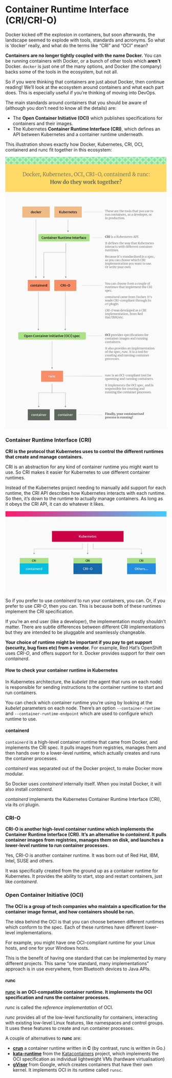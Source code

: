 # Container Runtime Interface (CRI/CRI-O)

Docker kicked off the explosion in containers, but soon afterwards, the landscape seemed to explode with tools, standards and acronyms. So what is ‘docker’ really, and what do the terms like “CRI” and “OCI” mean? &#x20;

**Containers are no longer tightly coupled with the name Docker.** You can be running containers with Docker, or a bunch of other tools which **aren’t** Docker. `docker` is just one of the many options, and Docker (the company) backs some of the tools in the ecosystem, but not all.

So if you were thinking that containers are just about Docker, then continue reading! We’ll look at the ecosystem around containers and what each part does. This is especially useful if you’re thinking of moving into DevOps.

The main standards around containers that you should be aware of (although you don’t need to know all the details) are:

* The **Open Container Initiative (OCI)** which publishes specifications for containers and their images.
* The Kubernetes **Container Runtime Interface (CRI)**, which defines an API between Kubernetes and a container runtime underneath.

This illustration shows exactly how Docker, Kubernetes, CRI, OCI, containerd and runc fit together in this ecosystem:

![](<../.gitbook/assets/image (3).png>)

### Container Runtime Interface (CRI) <a href="#container-runtime-interface-cri" id="container-runtime-interface-cri"></a>

**CRI is the protocol that Kubernetes uses to control the different runtimes that create and manage containers.**

CRI is an abstraction for any kind of container runtime you might want to use. So CRI makes it easier for Kubernetes to use different container runtimes.

Instead of the Kubernetes project needing to manually add support for each runtime, the CRI API describes how Kubernetes interacts with each runtime. So then, it’s down to the runtime to actually manage containers. As long as it obeys the CRI API, it can do whatever it likes.

![](<../.gitbook/assets/image (4) (1).png>)

So if you prefer to use _containerd_ to run your containers, you can. Or, if you prefer to use _CRI-O_, then you can. This is because both of these runtimes implement the CRI specification.

If you’re an end user (like a developer), the implementation mostly shouldn’t matter. There are subtle differences between different CRI implementations but they are intended to be pluggable and seamlessly changeable.

**Your choice of runtime might be important if you pay to get support (security, bug fixes etc) from a vendor.** For example, Red Hat’s OpenShift uses _CRI-O_, and offers support for it. Docker provides support for their own _containerd_.

#### **How to check your container runtime in Kubernetes**

In Kubernetes architecture, the _kubelet_ (the agent that runs on each node) is responsible for sending instructions to the container runtime to start and run containers.

You can check which container runtime you’re using by looking at the _kubelet_ parameters on each node. There’s an option `--container-runtime` and `--container-runtime-endpoint` which are used to configure which runtime to use.

#### containerd <a href="#containerd" id="containerd"></a>

`containerd` is a high-level container runtime that came from Docker, and implements the CRI spec. It pulls images from registries, manages them and then hands over to a lower-level runtime, which actually creates and runs the container processes.

_containerd_ was separated out of the Docker project, to make Docker more modular.

So Docker uses _containerd_ internally itself. When you install Docker, it will also install _containerd_.

_containerd_ implements the Kubernetes Container Runtime Interface (CRI), via its _cri_ plugin.

### CRI-O <a href="#cri-o" id="cri-o"></a>

**CRI-O is another high-level container runtime which implements the Container Runtime Interface (CRI). It’s an alternative to **_**containerd**_**. It pulls container images from registries, manages them on disk, and launches a lower-level runtime to run container processes.**

Yes, CRI-O is another container runtime. It was born out of Red Hat, IBM, Intel, SUSE and others.

It was specifically created from the ground up as a container runtime for Kubernetes. It provides the ability to start, stop and restart containers, just like _containerd_.

### Open Container Initiative (OCI) <a href="#open-container-initiative-oci" id="open-container-initiative-oci"></a>

**The OCI is a group of tech companies who maintain a specification for the container image format, and how containers should be run.**

The idea behind the OCI is that you can choose between different runtimes which conform to the spec. Each of these runtimes have different lower-level implementations.

For example, you might have one OCI-compliant runtime for your Linux hosts, and one for your Windows hosts.

This is the benefit of having one standard that can be implemented by many different projects. This same “one standard, many implementations” approach is in use everywhere, from Bluetooth devices to Java APIs.

#### runc <a href="#runc" id="runc"></a>

[**runc**](https://github.com/opencontainers/runc) **is an OCI-compatible container runtime. It implements the OCI specification and runs the container processes.**

_runc_ is called the _reference implementation_ of OCI.

_runc_ provides all of the low-level functionality for containers, interacting with existing low-level Linux features, like namespaces and control groups. It uses these features to create and run container processes.

A couple of alternatives to **runc** are:

* [**crun**](https://github.com/containers/crun) a container runtime written in **C** (by contrast, runc is written in Go.)
* [**kata-runtime**](https://github.com/kata-containers/runtime) from the [Katacontainers](https://katacontainers.io/) project, which implements the OCI specification as individual lightweight VMs (hardware virtualisation)
* [**gVisor**](https://gvisor.dev/) from Google, which creates containers that have their own kernel. It implements OCI in its runtime called `runsc`.

